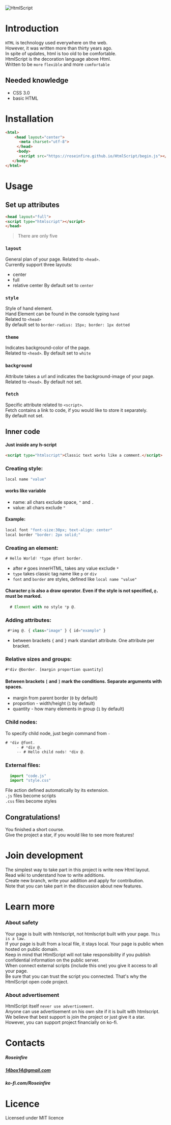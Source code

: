 ![HtmlScript](https://raw.githubusercontent.com/Roseinfire/HtmlScript/main/Icon(500x500).png)
# Introduction
`HTML` is technology used everywhere on the web. <br>
However, it was written more than thirty years ago. <br>
In spite of updates, html is too old to be comfortable. <br>
HtmlScript is the decoration language above Html. <br>
Written to be `more` `flexible` and more `comfortable`

## Needed knowledge
* CSS 3.0
* basic HTML
  
# Installation
```HTML
<html>
    <head layout="center">
      <meta charset="utf-8">
     </head>
     <body>
      <script src="https://roseinfire.github.io/HtmlScript/begin.js"></script>
   </body>
</html>
```

 
# Usage
## Set up attributes
```HTML
<head layout="full">
<script type="htmlscript"></script>
</head>
```
> There are only five
### `layout`
General plan of your page. Related to `<head>`.<br>
Currently support three layouts:
* center
* full
* relative center
By default set to `center`
### `style`
Style of hand element.<br>
Hand Element can be found in the console typing `hand` <br>
Related to `<head>` <br>
By default set to `border-radius: 15px; border: 1px dotted`
### `theme` 
Indicates background-color of the page.<br>
Related to `<head>`. By default set to `white`
### `background`
Attribute takes a url and indicates the background-image of your page. <br>
Related to `<head>`. By default not set.
### `fetch`
Specific attribute related to `<script>`. <br>
Fetch contains a link to code, if you would like to store it separately.<br>
By default not set.

## Inner code
#### Just inside any h-script
```HTML
<script type="htmlscript">Classic text works like a comment.</script>
```
### Creating style:
```javascript
local name "value"
```
#### works like variable
*  name: all chars exclude space, `"` and `.`
*  value: all chars exclude `"`
#### Example:
```javascript
local font "font-size:30px; text-align: center"
local border "border: 2px solid;"
```
### Creating an element:
```javascript
# Hello World! *type @font border.
```
* after `#` goes innerHTML, takes any value exclude `*`
* `type` takes classic tag name like `p` or `div`
* `font` and `border` are styles, defined like `local name "value"`

#### Character `@` is also a draw operator. Even if the style is not specified, `@.` must be marked.
```javascript
  # Element with no style *p @.
```
### Adding attributes:
```javascript
 #*img @. { class="image" } { id="example" }
```
* between brackets `{` and `}` mark standart attribute. One attribute per bracket.
### Relative sizes and groups:
```javascript
#*div @border. [margin proportion quantity]
```
#### Between brackets `[` and `]` mark the conditions. Separate arguments with spaces.
* margin from parent border (`0` by default)
* proportion - width/height (`1` by default)
* quantity - how many elements in group (`1` by default)
### Child nodes:
To specify child node, just begin command from `-`
```javascript
# *div @font.
     - # *div @.
     -- # Hello child nods! *div @.
```
### External files:
```javascript
  import "code.js"
  import "style.css"
```
File action defined automatically by its extension. <br>
`.js` files become scripts <br>
`.css` files become styles <br>
## Congratulations! 
You finished a short course. <br>
Give the project a star, if you would like to see more features!
# Join development
The simplest way to take part in this project is write new Html layout.<br>
Read wiki to understand how to write additions. <br>
Create new branch, write your addition and apply for contribution.<br>
Note that you can take part in the discussion about new features. <br>


# Learn more
### About safety
Your page is built with htmlscript, not htmlscript built with your page. `This is a law.` <br>
If your page is built from a local file, it stays local. Your page is public when hosted on public domain.<br>
Keep in mind that HtmlScript will not take responsibility if you publish confidential information on the public server.<br>
When connect external scripts (include this one) you give it access to all your page.<br>
Be sure that you can trust the script you connected. That's why the HtmlScript open code project. <br>
  
### About advertisement
HtmlScript itself `never use advertisement`. <br>
Anyone can use advertisement on his own site if it is built with htmlscript. <br>
We believe that best support is join the project or just give it a star. <br>
However, you can support project financially on ko-fi. <br>

# Contacts
##### Roseinfire
##### 14box14@gmail.com
##### ko-fi.com/Roseinfire


# Licence
Licensed under MIT licence
